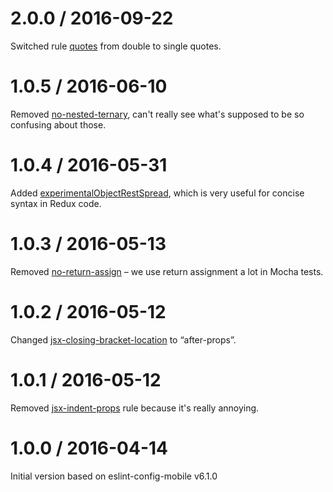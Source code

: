 2.0.0 / 2016-09-22
==================

Switched rule [quotes](http://eslint.org/docs/rules/quotes) from double to single quotes.

1.0.5 / 2016-06-10
==================

Removed [no-nested-ternary](http://eslint.org/docs/rules/no-nested-ternary), can't really see what's
supposed to be so confusing about those.

1.0.4 / 2016-05-31
==================

Added [experimentalObjectRestSpread](http://eslint.org/docs/1.0.0/user-guide/configuring), which is
very useful for concise syntax in Redux code.

1.0.3 / 2016-05-13
==================

Removed [no-return-assign](http://eslint.org/docs/rules/no-return-assign) – we use return assignment
a lot in Mocha tests.

1.0.2 / 2016-05-12
==================

Changed [jsx-closing-bracket-location](https://github.com/yannickcr/eslint-plugin-react/blob/master/docs/rules/jsx-closing-bracket-location.md)
to “after-props”.

1.0.1 / 2016-05-12
==================

Removed [jsx-indent-props](https://github.com/yannickcr/eslint-plugin-react/blob/master/docs/rules/jsx-indent-props.md)
rule because it's really annoying.


1.0.0 / 2016-04-14
==================

Initial version based on eslint-config-mobile v6.1.0


